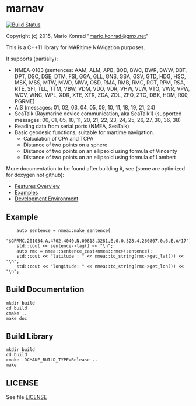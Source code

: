 marnav
======

[![Build Status](https://travis-ci.org/mariokonrad/marnav.svg?branch=master)](https://travis-ci.org/mariokonrad/marnav)


Copyright (c) 2015, Mario Konrad "mario.konrad@gmx.net"

This is a C++11 library for MARitime NAVigation purposes.

It supports (partially):
- NMEA-0183 (sentences: AAM, ALM, APB, BOD, BWC, BWR, BWW, DBT, DPT, DSC, DSE, DTM, FSI,
  GGA, GLL, GNS, GSA, GSV, GTD, HDG, HSC, MSK, MSS, MTW, MWD, MWV, OSD, RMA, RMB, RMC, ROT,
  RPM, RSA, RTE, SFI, TLL, TTM, VBW, VDM, VDO, VDR, VHW, VLW, VTG, VWR, VPW, WCV, WNC, WPL,
  XDR, XTE, XTR, ZDA, ZDL, ZFO, ZTG, DBK, HDM, R00, PGRME)
- AIS (messages: 01, 02, 03, 04, 05, 09, 10, 11, 18, 19, 21, 24)
- SeaTalk (Raymarine device communication, aka SeaTalk1) (supported messages:
  00, 01, 05, 10, 11, 20, 21, 22, 23, 24, 25, 26, 27, 30, 36, 38)
- Reading data from serial ports (NMEA, SeaTalk)
- Basic geodesic functions, suitable for martime navigation.
  - Calculation of CPA and TCPA
  - Distance of two points on a sphere
  - Distance of two points on an ellipsoid using formula of Vincenty
  - Distance of two points on an ellipsoid using formula of Lambert

More documentation to be found after building it, see (some are
optimized for doxygen not github):

- [Features Overview](doc/features.md)
- [Examples](doc/examples.md)
- [Development Environment](doc/devenv.md)


Example
-------

~~~~~~~~~~~~~{.cpp}
	auto sentence = nmea::make_sentence(
		"$GPRMC,201034,A,4702.4040,N,00818.3281,E,0.0,328.4,260807,0.6,E,A*17");
	std::cout << sentence->tag() << "\n";
	auto rmc = nmea::sentence_cast<nmea::rmc>(sentence);
	std::cout << "latitude : " << nmea::to_string(rmc->get_lat()) << "\n";
	std::cout << "longitude: " << nmea::to_string(rmc->get_lon()) << "\n";
~~~~~~~~~~~~~


Build Documentation
-------------------

	mkdir build
	cd build
	cmake ..
	make doc


Build Library
-------------

	mkdir build
	cd build
	cmake -DCMAKE_BUILD_TYPE=Release ..
	make


LICENSE
-------

See file [LICENSE](LICENSE)

